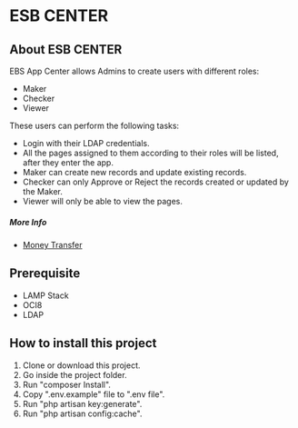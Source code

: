 # ESB CENTER #

## About ESB CENTER ##

EBS App Center allows Admins to create users with different roles:

- Maker
- Checker
- Viewer

These users can perform the following tasks:

- Login with their LDAP credentials.
- All the pages assigned to them according to their roles will be listed, after they enter the app.
- Maker can create new records and update existing records.
- Checker can only Approve or Reject the records created or updated by the Maker.
- Viewer will only be able to view the pages.

##### More Info #####

- [Money Transfer](more-info/money-transfer.md)

## Prerequisite ##

- LAMP Stack
- OCI8
- LDAP

## How to install this project ##

1. Clone or download this project.
2. Go inside the project folder.
3. Run "composer Install".
4. Copy ".env.example" file to ".env file".
5. Run "php artisan key:generate".
6. Run "php artisan config:cache".

